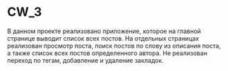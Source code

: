 # CW_3
В данном проекте реализовано приложение, которое на главной странице выводит список всех постов.
На отдельных страницах реализован просмотр поста, поиск постов по слову из описания поста, а также список всех постов определенного автора.
Не реализован переход по тегам, добавление и удаление закладок.
